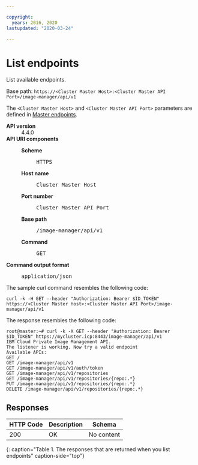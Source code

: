 ```yaml
---

copyright:
  years: 2016, 2020
lastupdated: "2020-03-24"

---
```


# List endpoints

List available endpoints.

Base path: `https://<Cluster Master Host>:<Cluster Master API Port>/image-manager/api/v1`

The `<Cluster Master Host>` and `<Cluster Master API Port>` parameters are defined in [Master endpoints](../install/cluster_endpoints.md#master).


<dl>
<dt><b>API version</b></dt>
<dd>4.4.0</dd>
<dt><b>API URI components</b></dt>
<dd>
<dl>
<dt><b>Scheme</b></dt>
<dd><pre>HTTPS</pre></dd>
<dt><b>Host name</b></dt>
<dd><pre>Cluster Master Host</pre></dd>
<dt><b>Port number</b></dt>
<dd><pre>Cluster Master API Port</pre></dd>
<dt><b>Base path</b></dt>
<dd><pre>/image-manager/api/v1</pre></dd>
<dt><b>Command</b></dt>
<dd><pre>GET</pre></dd>
</dl>
</dd>
<dt><b>Command output format</b></dt>
<dd><pre>application/json</pre></dd>
</dl>


The sample curl command resembles the following code:

```
curl -k -H GET --header "Authorization: Bearer $ID_TOKEN" https://<Cluster Master Host>:<Cluster Master API Port>/image-manager/api/v1
```

The response resembles the following code:

```
root@master:~# curl -k -X GET --header "Authorization: Bearer $ID_TOKEN" https://mycluster.icp:8443/image-manager/api/v1
IBM Cloud Private Image Management API.
The listener is working. Now try a valid endpoint
Available APIs:
GET /
GET /image-manager/api/v1
GET /image-manager/api/v1/auth/token
GET /image-manager/api/v1/repositories
GET /image-manager/api/v1/repositories/{repo:.*}
PUT /image-manager/api/v1/repositories/{repo:.*}
DELETE /image-manager/api/v1/repositories/{repo:.*}
```

## Responses

|HTTP Code|Description|Schema|
|---------|-----------|------|
|200|OK|No content|
{: caption="Table 1. The responses that are returned when you list endpoints" caption-side="top"}
